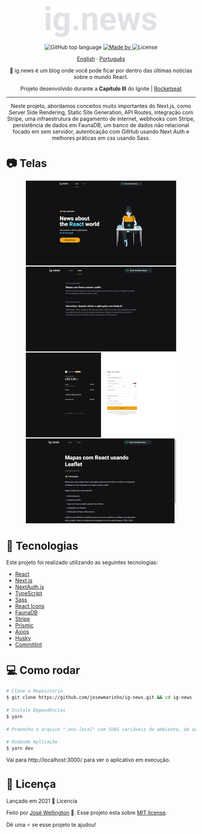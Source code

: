 <p align="center">
   <img src="./.github/logo.svg" alt="logo" width="300"/>
</p>

<div align="center">
    <img alt="GitHub top language" src="https://img.shields.io/github/languages/top/josewmarinho/ig-news?color=yellow&label=TypeScript">
    <a href="https://www.linkedin.com/in/josewportomarinhojr/" target="_blank" rel="josewportomarinhojr">
      <img alt="Made by" src="https://img.shields.io/badge/Made%20by-Jos%C3%A9%20Wellington-yellow">
    </a>
    <img alt="License" src="https://img.shields.io/badge/License-MIT-yellow">
  </p>
</div>

<p align="center">
    <a href="README.md">English</a>
    ·
    <a href="README-pt.md">Português</a>
 </p>


<p align="center">
  📰 ig.news é um blog onde você pode ficar por dentro das últimas notícias sobre o mundo React.
</p>

<p align="center">Projeto desenvolvido durante a <strong>Capítulo III</strong> do Ignite | <a href="https://rocketseat.com.br/">Rocketseat</a></p>

<hr />

<p align="center">Neste projeto, abordamos conceitos muito importantes do Next.js, como Server Side Rendering, Static Site Generation, API Routes, integração com Stripe, uma infraestrutura de pagamento de internet, webhooks com Stripe, persistência de dados em FaunaDB, um banco de dados não relacional focado em sem servidor, autenticação com GitHub usando Next Auth e melhores práticas em css usando Sass.
</p>


# :camera: Telas
<div align="center">
   <img src="./.github/home.png" width="400px">
   <img src="./.github/posts.png" width="400px">
   <img src="./.github/checkout.png" width="400px">
   <img src="./.github/post.png" width="400px">
</div>


# :rocket: Tecnologias
Este projeto foi realizado utilizando as seguintes tecnologias:

* [React](https://reactjs.org/)
* [Next.js](https://nextjs.org/)
* [NextAuth.js](https://next-auth.js.org/)
* [TypeScript](https://www.typescriptlang.org/)
* [Sass](https://sass-lang.com/)
* [React Icons](https://react-icons.github.io/react-icons/)
* [FaunaDB](https://fauna.com/)
* [Stripe](https://stripe.com/br)
* [Prismic](https://prismic.io/)
* [Axios](https://github.com/axios/axios)
* [Husky](https://www.npmjs.com/package/husky)
* [Commitlint](https://github.com/conventional-changelog/commitlint)

# :computer: Como rodar

```bash
# Clone o Repositório
$ git clone https://github.com/josewmarinho/ig-news.git && cd ig-news

# Instale Dependências
$ yarn

# Preencha o arquivo ".env.local" com SUAS variáveis de ambiente, de acordo com arquivo ".env.example".

# Rodando Aplicação
$ yarn dev
```
Vai para http://localhost:3000/ para ver o aplicativo em execução.


# :closed_book: Licença

Lançado em 2021 :closed_book: Licencia

Feito por [José Wellington](https://github.com/josewmarinho) 🚀.
Esse projeto esta sobre [MIT license](./LICENSE).

Dê uma ⭐️ se esse projeto te ajudou!
